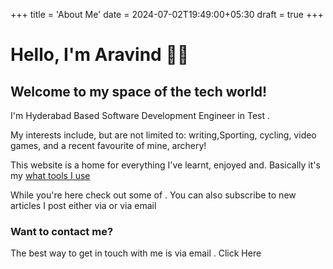 +++
title = 'About Me'
date = 2024-07-02T19:49:00+05:30
draft = true
+++


# Hello, I'm Aravind 👋🏽

## Welcome to my space of the tech world!

I'm Hyderabad Based Software Development Engineer in Test .

My interests include, but are not limited to: writing,Sporting, cycling, video games, and a recent favourite of mine, archery!

This website is a home for everything I've learnt, enjoyed and. Basically it's my  [what tools I use](/tools)

While you're here check out some of . You can also subscribe to new articles I post either via or via email

### Want to contact me?

The best way to get in touch with me is via email .
Click Here 
